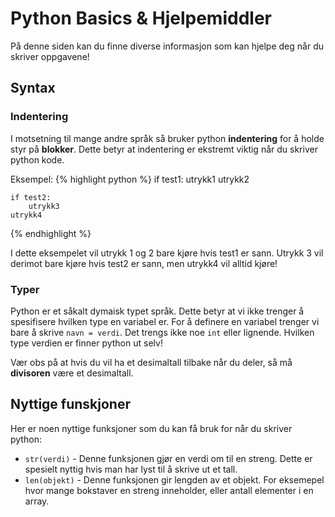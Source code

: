 # Python Basics & Hjelpemiddler
På denne siden kan du finne diverse informasjon som kan hjelpe deg når du skriver oppgavene!

## Syntax
### Indentering
I motsetning til mange andre språk så bruker python **indentering** for å holde styr på **blokker**.
Dette betyr at indentering er ekstremt viktig når du skriver python kode.

Eksempel:
{% highlight python %}
    if test1:
        utrykk1
        utrykk2

    if test2:
        utrykk3
    utrykk4
{% endhighlight %}

I dette eksempelet vil utrykk 1 og 2 bare kjøre hvis test1 er sann.
Utrykk 3 vil derimot bare kjøre hvis test2 er sann, men utrykk4 vil alltid kjøre!

### Typer
Python er et såkalt dymaisk typet språk.
Dette betyr at vi ikke trenger å spesifisere hvilken type en variabel er.
For å definere en variabel trenger vi bare å skrive `navn = verdi`.
Det trengs ikke noe `int` eller lignende. Hvilken type verdien er finner python ut selv!

Vær obs på at hvis du vil ha et desimaltall tilbake når du deler, så må **divisoren** være et desimaltall.

## Nyttige funskjoner
Her er noen nyttige funksjoner som du kan få bruk for når du skriver python:

* `str(verdi)` - Denne funksjonen gjør en verdi om til en streng.
  Dette er spesielt nyttig hvis man har lyst til å skrive ut et tall.
* `len(objekt)` - Denne funksjonen gir lengden av et objekt.
  For eksemepel hvor mange bokstaver en streng inneholder, eller antall elementer i en array.
